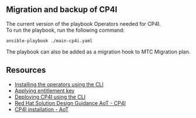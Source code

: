 ## Migration and backup of CP4I
The current version of the playbook Operators needed for CP4I.<br>
To run the playbook, run the following command:
```
ansible-playbook ./main-cp4i.yaml
```
The playbook can also be added as a migration hook to MTC Migration plan.

## Resources
- <a href="https://www.ibm.com/docs/en/cloud-paks/cp-integration/2021.4?topic=installing-operators-using-cli">Installing the operators using the CLI</a>
- <a href="https://www.ibm.com/docs/en/cloud-paks/cp-integration/2021.4?topic=installing-applying-your-entitlement-key-online-installation">Applying entitlement key</a>
- <a href="https://www.ibm.com/docs/en/cloud-paks/cp-integration/2021.4?topic=installing-deploying-cloud-pak-integration-using-cli">Deploying CP4I using the CLI</a>
- <a href="https://pages.github.ibm.com/IBMAoT/i-openshift-guides/03-cloud-paks/cloud-pak-for-integration/01-overview/">Red Hat Solution Design Guidance AoT - CP4I</a> 
- <a href="https://pages.github.ibm.com/IBMAoT/i-cloudpaks-satellite-impl-guides/cp4i/installation/">CP4I installation - AoT</a>
